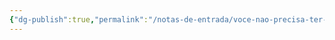 ```yaml
---
{"dg-publish":true,"permalink":"/notas-de-entrada/voce-nao-precisa-ter-uma-opiniao-sobre-tudo/","updated":"2024-05-13T18:05:08.529-03:00"}
---
```

